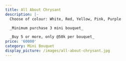 ```yaml
---
title: All About Chrysant
description: |-
  Choose of colour: White, Red, Yellow, Pink, Purple

  _Minimum purchase 3 mini bouquet_

  _Buy 5 or more, only @50k per bouquet_
price: '60000'
category: Mini Bouquet
display_picture: /images/all-about-chrysant.jpg
---
```


